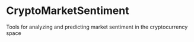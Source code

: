 # CryptoMarketSentiment
Tools for analyzing and predicting market sentiment in the cryptocurrency space
